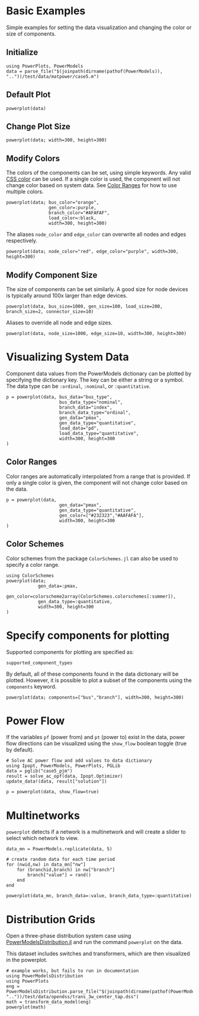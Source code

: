 # Basic Examples
Simple examples for setting the data visualization and changing the color or size of components.


## Initialize
```@example power_data
using PowerPlots, PowerModels
data = parse_file("$(joinpath(dirname(pathof(PowerModels)), ".."))/test/data/matpower/case5.m")
```

## Default Plot
```@example power_data
powerplot(data)
```

## Change Plot Size
```@example power_data
powerplot(data; width=300, height=300)
```

## Modify Colors
The colors of the components can be set, using simple keywords. Any valid [CSS color](https://developer.mozilla.org/en-US/docs/Web/CSS/color_value) can be used. If a single color is used, the component will not change color based on system data.  See [Color Ranges](@ref) for how to use multiple colors.

```@example power_data
powerplot(data; bus_color="orange",
                gen_color=:purple,
                branch_color="#AFAFAF",
                load_color=:black,
                width=300, height=300)
```

The aliases `node_color` and `edge_color` can overwrite all nodes and edges respectively.

```@example power_data
powerplot(data; node_color="red", edge_color="purple", width=300, height=300)
```

## Modify Component Size
The size of components can be set similarly.  A good size for node devices is typically around 100x larger than edge devices.
```@example power_data
powerplot(data, bus_size=1000, gen_size=100, load_size=200, branch_size=2, connector_size=10)
```

Aliases to override all node and edge sizes.
```@example power_data
powerplot(data, node_size=1000, edge_size=10, width=300, height=300)
```

# Visualizing System Data
Component data values from the PowerModels dictionary can be plotted by specifying the dictionary key. The key can be either a string or a symbol.  The data type can be `:ordinal`, `:nominal`, or `:quantitative`.

```@example power_data
p = powerplot(data, bus_data="bus_type",
                    bus_data_type="nominal",
                    branch_data="index",
                    branch_data_type="ordinal",
                    gen_data="pmax",
                    gen_data_type="quantitative",
                    load_data="pd",
                    load_data_type="quantitative",
                    width=300, height=300
)
```

## Color Ranges
Color ranges are automatically interpolated from a range that is provided.  If only a single color is given, the component will not change color based on the data.

```@example power_data
p = powerplot(data,
                    gen_data="pmax",
                    gen_data_type="quantitative",
                    gen_color=["#232323","#AAFAFA"],
                    width=300, height=300
)
```

## Color Schemes
Color schemes from the package `ColorSchemes.jl` can also be used to specify a color range.

```@example power_data
using ColorSchemes
powerplot(data;
            gen_data=:pmax,
            gen_color=colorscheme2array(ColorSchemes.colorschemes[:summer]),
            gen_data_type=:quantitative,
            width=300, height=300
)
```

# Specify components for plotting
Supported components for plotting are specified as:
```@example power_data
supported_component_types
```

By default, all of these components found in the data dictionary will be plotted.  However, it is possible to plot a subset of the components using the `components` keyword.

```@example power_data
powerplot(data; components=["bus","branch"], width=300, height=300)
```

# Power Flow
If the variables `pf` (power from) and `pt` (power to) exist in the data, power flow directions can be visualized using the `show_flow` boolean toggle (true by default).

```@example power_flow
# Solve AC power flow and add values to data dictionary
using Ipopt, PowerModels, PowerPlots, PGLib
data = pglib("case5_pjm")
result = solve_ac_opf(data, Ipopt.Optimizer)
update_data!(data, result["solution"])

p = powerplot(data, show_flow=true)
```

# Multinetworks
`powerplot` detects if a network is a multinetwork and will create a slider to select which network to view.

```@example power_data
data_mn = PowerModels.replicate(data, 5)

# create random data for each time period
for (nwid,nw) in data_mn["nw"]
    for (branchid,branch) in nw["branch"]
        branch["value"] = rand()
    end
end

powerplot(data_mn, branch_data=:value, branch_data_type=:quantitative)
```

# Distribution Grids
Open a three-phase distribution system case using [PowerModelsDistribution.jl](https://github.com/lanl-ansi/PowerModelsDistribution.jl) and run the command `powerplot` on the data.

This dataset includes switches and transformers, which are then visualized in the powerplot.

```@example distribution
# example works, but fails to run in documentation
using PowerModelsDistribution
using PowerPlots
eng = PowerModelsDistribution.parse_file("$(joinpath(dirname(pathof(PowerModelsDistribution)), ".."))/test/data/opendss/trans_3w_center_tap.dss")
math = transform_data_model(eng)
powerplot(math)
```
